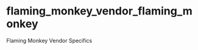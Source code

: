 flaming_monkey_vendor_flaming_monkey
====================================

Flaming Monkey Vendor Specifics
